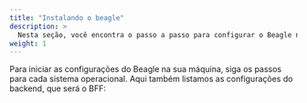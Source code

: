 ```yaml
---
title: "Instalando o beagle"
description: >
  Nesta seção, você encontra o passo a passo para configurar o Beagle na sua aplicação
weight: 1
---
```


Para iniciar as configurações do Beagle na sua máquina, siga os passos para cada sistema operacional. Aqui também listamos as configurações do backend, que será o BFF: